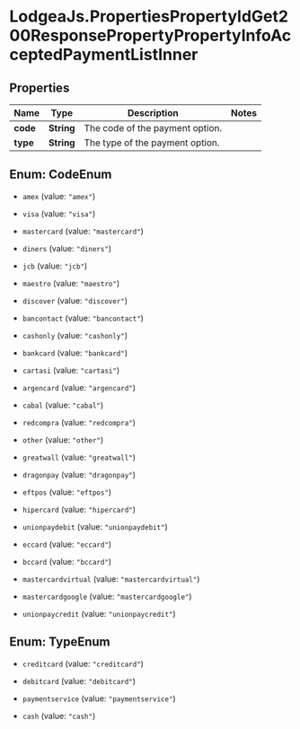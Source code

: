 # LodgeaJs.PropertiesPropertyIdGet200ResponsePropertyPropertyInfoAcceptedPaymentListInner

## Properties

Name | Type | Description | Notes
------------ | ------------- | ------------- | -------------
**code** | **String** | The code of the payment option. | 
**type** | **String** | The type of the payment option. | 



## Enum: CodeEnum


* `amex` (value: `"amex"`)

* `visa` (value: `"visa"`)

* `mastercard` (value: `"mastercard"`)

* `diners` (value: `"diners"`)

* `jcb` (value: `"jcb"`)

* `maestro` (value: `"maestro"`)

* `discover` (value: `"discover"`)

* `bancontact` (value: `"bancontact"`)

* `cashonly` (value: `"cashonly"`)

* `bankcard` (value: `"bankcard"`)

* `cartasi` (value: `"cartasi"`)

* `argencard` (value: `"argencard"`)

* `cabal` (value: `"cabal"`)

* `redcompra` (value: `"redcompra"`)

* `other` (value: `"other"`)

* `greatwall` (value: `"greatwall"`)

* `dragonpay` (value: `"dragonpay"`)

* `eftpos` (value: `"eftpos"`)

* `hipercard` (value: `"hipercard"`)

* `unionpaydebit` (value: `"unionpaydebit"`)

* `eccard` (value: `"eccard"`)

* `bccard` (value: `"bccard"`)

* `mastercardvirtual` (value: `"mastercardvirtual"`)

* `mastercardgoogle` (value: `"mastercardgoogle"`)

* `unionpaycredit` (value: `"unionpaycredit"`)





## Enum: TypeEnum


* `creditcard` (value: `"creditcard"`)

* `debitcard` (value: `"debitcard"`)

* `paymentservice` (value: `"paymentservice"`)

* `cash` (value: `"cash"`)




